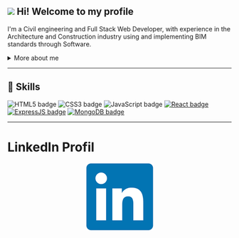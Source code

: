 ## <img src="https://media.giphy.com/media/hvRJCLFzcasrR4ia7z/giphy.gif" width="30px"> Hi! Welcome to my profile

I'm a Civil engineering and Full Stack Web Developer, with experience in the Architecture and Construction industry using and implementing BIM standards through Software.

<details>
<summary>More about me</summary>
<br/>
Through my last few years, I acquired strong skills in the field of software development building desktops Add-ins or Web-based apps for Architecture and Construction companies.<br/>
Motivated, I know how to adapt, I have a sense of responsibility and organization. 

</details>

---

## 📌 Skills

![HTML5 badge](https://img.shields.io/badge/-HTML5-E34F26?style=flat-square&logo=HTML5&logoColor=white)
![CSS3 badge](https://img.shields.io/badge/-CSS3-1572B6?style=flat-square&logo=CSS3&logoColor=white)
![JavaScript badge](https://img.shields.io/badge/-JavaScript-F29400?style=flat-square&logo=javascript&logoColor=white)
[![React badge](https://img.shields.io/badge/-ReactJS-13B5EA?style=flat-square&logo=react&logoColor=white&link=https://reactjs.org)](https://reactjs.org)
[![ExpressJS badge](https://img.shields.io/badge/-ExpressJS-ebc310?style=flat-square&logo=express&logoColor=white&link=https://expressjs.com/fr/)](https://expressjs.com/fr/)
[![MongoDB badge](https://img.shields.io/badge/-MongoDB-0a7a2c?style=flat-square&logo=mongodb&logoColor=white&link=https://www.mongodb.com/)](https://www.mongodb.com/)

---
# LinkedIn Profil
<div align="center">

[![Author](/linkedin.png)](https://www.linkedin.com/in/luisalonsooteroseminario/)

</div>
